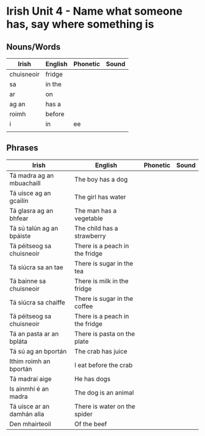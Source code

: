 # Irish Unit 4 - Name what someone has, say where something is

## Nouns/Words

| Irish | English | Phonetic | Sound |
| ------| ------- | -------- | ----- |
| chuisneoir | fridge |  |  |
| sa | in the |  |  |
| ar | on |  |  |
| ag an | has a |  |  |
| roimh | before |  |  |
| i | in | ee |  |
|  |  |  |  |

## Phrases
| Irish | English | Phonetic | Sound |
| ------| ------- | -------- |----- |
| Tá madra ag an mbuachaill | The boy has a dog |  |  |
| Tá uisce ag an gcailín | The girl has water |  |  |
| Tá glasra ag an bhfear | The man has a vegetable |  |  |
| Tá sú talún ag an bpáiste | The child has a strawberry |  |  |
| Tá péitseog sa chuisneoir | There is a peach in the fridge |  |  |
| Tá siúcra sa an tae | There is sugar in the tea |  |  |
| Tá bainne sa chuisneoir | There is milk in the fridge |  |  |
| Tá siúcra sa chaiffe | There is sugar in the coffee |  |  |
| Tá péitseog sa chuisneoir | There is a peach in the fridge |  |  |
| Tá an pasta ar an bpláta | There is pasta on the plate |  |  |
| Tá sú ag an bportán | The crab has juice  |  |  |
| Ithim roimh an bportán | I eat before the crab |  |  |
| Tá madraí aige | He has dogs |  |  |
| Is ainmhí é an madra | The dog is an animal |  |  |
| Tá uisce ar an damhán alla | There is water on the spider |  |  |
| Den mhairteoil | Of the beef |  |  |